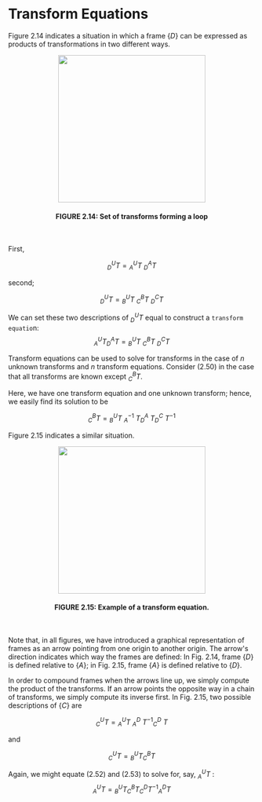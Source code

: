&emsp;
# Transform Equations

Figure 2.14 indicates a situation in which a frame $\{D\}$ can be expressed as products of transformations in two different ways. 

<div align=center>
    <image src="imgs/2.14.png" width=300>
    <h4>FIGURE 2.14: Set of transforms forming a loop</h>
</div>
&emsp;

First,

$${ }_D^U T={ }_A^U T\ { }_D^A T \tag{2.48}$$

second;

$${ }_D^U T={}_B^U T\ {}_C^B T\ {}_D^C T \tag{2.49}$$

We can set these two descriptions of ${ }_D^U T$ equal to construct a `transform equatio`n:
$${ }_A^U T{ }_D^A T={}_B^U T\ {}_C^B T\ {}_D^C T \tag{2.50}$$


Transform equations can be used to solve for transforms in the case of $n$ unknown transforms and $n$ transform equations. Consider $(2.50)$ in the case that all transforms are known except ${}^B_C T$.

Here, we have one transform equation and one unknown transform; hence, we easily find its solution to be

$${}_C^B T={ }_B^U T\ {}_A^{-1}\ T_D^A\ T_D^C\ T^{-1}\tag{2.51}$$

Figure $2.15$ indicates a similar situation.

<div align=center>
    <image src="imgs/2.15.png" width=300>
    <h4>FIGURE 2.15: Example of a transform equation.</h>
</div>
&emsp;

Note that, in all figures, we have introduced a graphical representation of frames as an arrow pointing from one origin to another origin. The arrow's direction indicates which way the frames are defined: In Fig. $2.14$, frame $\{D\}$ is defined relative to $\{A\}$; in Fig. 2.15, frame $\{A\}$ is defined relative to $\{D\}$. 

In order to compound frames when the arrows line up, we simply compute the product of the transforms. If an arrow points the opposite way in a chain of transforms, we simply compute its inverse first. In Fig. $2.15$, two possible descriptions of $\{C\}$ are

$${}_C^U T={ }_A^U T\ {}_A^D\ T^{-1}{ }_C^D\ T \tag{2.52}$$

and

$${}_C^U T={ }_B^U T{ }_C^B T \tag{2.53}$$

Again, we might equate $(2.52)$ and $(2.53)$ to solve for, say, ${}_A^U T$ :
$${ }_A^U T={ }_B^U T{ }_C^B T{ }_C^D T^{-1}{ }_A^D T \tag{2.54}$$

